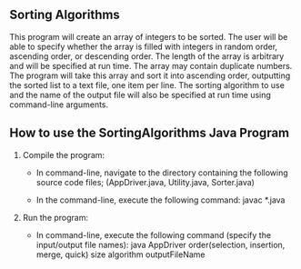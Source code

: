 ## Sorting Algorithms

This program will create an array of integers to be sorted. The user will be able to specify whether the array is filled with integers in random order, ascending order,
or descending order. The length of the array is arbitrary and will be specified at run time. The array may contain duplicate numbers. The program will take this
array and sort it into ascending order, outputting the sorted list to a text file, one item per line. The sorting algorithm to use and the name of the output file
will also be specified at run time using command-line arguments.

## How to use the SortingAlgorithms Java Program

1. Compile the program:
	- In command-line, navigate to the directory containing the following source code files;
	  (AppDriver.java, Utility.java, Sorter.java) 
	  
	- In the command-line, execute the following command: javac *.java
	
2. Run the program:
	- In command-line, execute the following command (specify the input/output file names): java AppDriver order(selection, insertion, merge, quick) size algorithm outputFileName
